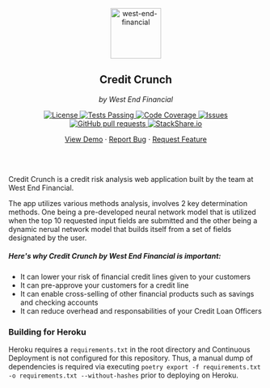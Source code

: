 <!-- header -->
<div align="center">
    <p>
    <!-- Header -->
        <img width="100px" src="/Images/About_us.jpg"  alt="west-end-financial" />
        <h2>Credit Crunch</h2>
        <p><i>by West End Financial</i></p>
    </p>
    <p>
    <!-- Shields -->
        <a href="https://github.com/armckinney/west-end-financial/LICENSE">
            <img alt="License" src="https://img.shields.io/github/license/armckinney/west-end-financial.svg" />
        </a>
        <a href="https://github.com/armckinney/west-end-financial/actions">
            <img alt="Tests Passing" src="https://github.com/armckinney/west-end-financial/workflows/CI/badge.svg" />
        </a>
        <a href="https://codecov.io/gh/armckinney/west-end-financial">
            <img alt="Code Coverage" src="https://codecov.io/gh/armckinney/west-end-financial/branch/master/graph/badge.svg" />
        </a>
        <a href="https://github.com/armckinney/west-end-financial/issues">
            <img alt="Issues" src="https://img.shields.io/github/issues/armckinney/west-end-financial" />
        </a>
        <a href="https://github.com/armckinney/west-end-financial/pulls">
            <img alt="GitHub pull requests" src="https://img.shields.io/github/issues-pr/armckinney/west-end-financial" />
        </a>
        <a href="https://stackshare.io/armck/west-end-financial">
            <img alt="StackShare.io" src="http://img.shields.io/badge/tech-stack-0690fa.svg?label=StackShare.io">
        </a>
    </p>
    <p>
    <!-- Links -->
        <a href="https://westendfinancial.herokuapp.com/" target="_blank">View Demo</a>
        ·
        <a href="https://github.com/armckinney/west-end-financial/issues/new/choose">Report Bug</a>
        ·
        <a href="https://github.com/armckinney/west-end-financial/issues/new/choose">Request Feature</a>
    </p>
</div>
<br>
<br>

<!-- Description -->
Credit Crunch is a credit risk analysis web application built by the team at West End Financial.

The app utilizes various methods analysis, involves 2 key determination methods. One being a pre-developed neural network model that is utilized when the top 10 requested input fields are submitted and the other being a dynamic nerual network model that builds itself from a set of fields designated by the user.

##### Here's why Credit Crunch by West End Financial is important:
* It can lower your risk of financial credit lines given to your customers
* It can pre-approve your customers for a credit line
* It can enable cross-selling of other financial products such as savings and checking accounts
* It can reduce overhead and responsabilities of your Credit Loan Officers


### Building for Heroku
Heroku requires a `requirements.txt` in the root directory and Continuous Deployment is not configured for this repository. Thus, a manual dump of dependencies is required via executing `poetry export -f requirements.txt -o requirements.txt --without-hashes` prior to deploying on Heroku.
